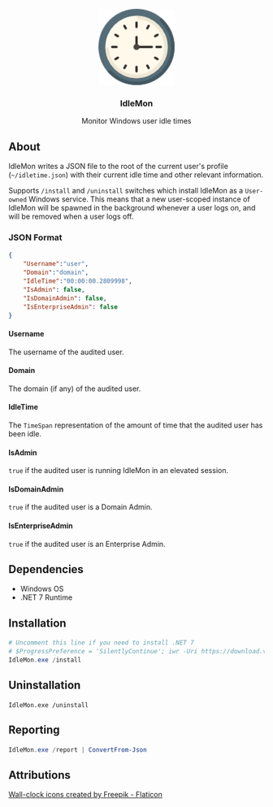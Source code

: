 <br />
<div align="center">
    <img src="res/wall-clock.png" alt="Logo" width="150" height="150">
    <h3 align="center">IdleMon</h3>
    <p align="center">
      Monitor Windows user idle times
    </p>
</div>

## About

IdleMon writes a JSON file to the root of the current user's profile (`~/idletime.json`) with their current idle time and other relevant information.

Supports `/install` and `/uninstall` switches which install IdleMon as a `User-owned` Windows service. This means that a new user-scoped instance of IdleMon will be spawned in the background whenever a user logs on, and will be removed when a user logs off.

### JSON Format

```json
{
    "Username":"user",
    "Domain":"domain",
    "IdleTime":"00:00:00.2809998",
    "IsAdmin": false,
    "IsDomainAdmin": false,
    "IsEnterpriseAdmin": false
}
```
#### Username
The username of the audited user.

#### Domain
The domain (if any) of the audited user.

#### IdleTime
The `TimeSpan` representation of the amount of time that the audited user has been idle.

#### IsAdmin
`true` if the audited user is running IdleMon in an elevated session.

#### IsDomainAdmin
`true` if the audited user is a Domain Admin.

#### IsEnterpriseAdmin
`true` if the audited user is an Enterprise Admin.

## Dependencies
- Windows OS
- .NET 7 Runtime

## Installation

```powershell
# Uncomment this line if you need to install .NET 7
# $ProgressPreference = 'SilentlyContinue'; iwr -Uri https://download.visualstudio.microsoft.com/download/pr/dffb1939-cef1-4db3-a579-5475a3061cdd/578b208733c914c7b7357f6baa4ecfd6/windowsdesktop-runtime-7.0.5-win-x64.exe -UseBasicParsing -OutFile $env:TEMP\dotnet7.exe; & $env:TEMP\dotnet7.exe /quiet | Out-String
IdleMon.exe /install
```

## Uninstallation

```shell
IdleMon.exe /uninstall
```

## Reporting
```powershell
IdleMon.exe /report | ConvertFrom-Json
```

## Attributions
<a href="https://www.flaticon.com/free-icons/wall-clock" title="wall-clock icons">Wall-clock icons created by Freepik - Flaticon</a>